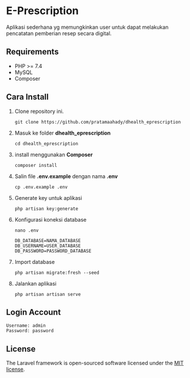 # E-Prescription

Aplikasi sederhana yg memungkinkan user untuk dapat melakukan pencatatan pemberian resep secara digital.

## Requirements
- PHP >= 7.4
- MySQL
- Composer

## Cara Install


1. Clone repository ini.

    ````
    git clone https://github.com/pratamaahady/dhealth_eprescription
    ````

2. Masuk ke folder <b>dhealth_eprescription</b>
    ````
    cd dhealth_eprescription
    ````

3. install menggunakan <b>Composer</b>
    ````
    composer install
    ````

4. Salin file <b>.env.example</b> dengan nama <b>.env</b>
    ````
    cp .env.example .env
    ````

5. Generate key untuk aplikasi
    ````
    php artisan key:generate
    ````

6. Konfigurasi koneksi database
    ````
    nano .env
    ````

    ````
    DB_DATABASE=NAMA_DATABASE
    DB_USERNAME=USER_DATABASE
    DB_PASSWORD=PASSWORD_DATABASE
    ````

7. Import database
    ````
    php artisan migrate:fresh --seed
    ````

8. Jalankan aplikasi
    ````
    php artisan artisan serve
    ````

## Login Account
````
Username: admin
Password: password
````

## License

The Laravel framework is open-sourced software licensed under the [MIT license](https://opensource.org/licenses/MIT).
